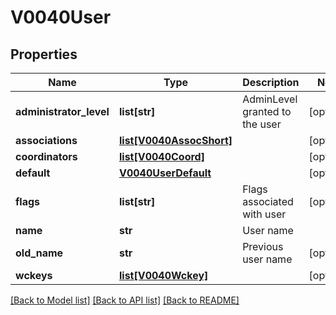 # V0040User

## Properties
Name | Type | Description | Notes
------------ | ------------- | ------------- | -------------
**administrator_level** | **list[str]** | AdminLevel granted to the user | [optional] 
**associations** | [**list[V0040AssocShort]**](V0040AssocShort.md) |  | [optional] 
**coordinators** | [**list[V0040Coord]**](V0040Coord.md) |  | [optional] 
**default** | [**V0040UserDefault**](V0040UserDefault.md) |  | [optional] 
**flags** | **list[str]** | Flags associated with user | [optional] 
**name** | **str** | User name | 
**old_name** | **str** | Previous user name | [optional] 
**wckeys** | [**list[V0040Wckey]**](V0040Wckey.md) |  | [optional] 

[[Back to Model list]](../README.md#documentation-for-models) [[Back to API list]](../README.md#documentation-for-api-endpoints) [[Back to README]](../README.md)


